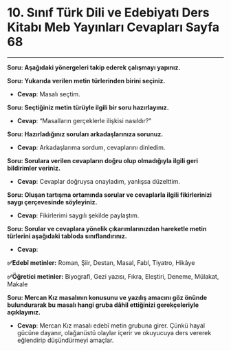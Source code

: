 # 10. Sınıf Türk Dili ve Edebiyatı Ders Kitabı Meb Yayınları Cevapları Sayfa 68

---

**Soru: Aşağıdaki yönergeleri takip ederek çalışmayı yapınız.**

**Soru: Yukarıda verilen metin türlerinden birini seçiniz.**

-   **Cevap**: Masalı seçtim.

**Soru: Seçtiğiniz metin türüyle ilgili bir soru hazırlayınız.**

-   **Cevap**: “Masalların gerçeklerle ilişkisi nasıldır?”

**Soru: Hazırladığınız soruları arkadaşlarınıza sorunuz.**

-   **Cevap**: Arkadaşlarıma sordum, cevaplarını dinledim.

**Soru: Sorulara verilen cevapların doğru olup olmadığıyla ilgili geri bildirimler veriniz.**

-   **Cevap**: Cevaplar doğruysa onayladım, yanlışsa düzelttim.

**Soru: Oluşan tartışma ortamında sorular ve cevaplarla ilgili fikirlerinizi saygı çerçevesinde söyleyiniz.**

-   **Cevap**: Fikirlerimi saygılı şekilde paylaştım.

**Soru: Sorular ve cevaplara yönelik çıkarımlarınızdan hareketle metin türlerini aşağıdaki tabloda sınıflandırınız.**

-   **Cevap**:

**✅Edebî metinler:** Roman, Şiir, Destan, Masal, Fabl, Tiyatro, Hikâye

**✅Öğretici metinler:** Biyografi, Gezi yazısı, Fıkra, Eleştiri, Deneme, Mülakat, Makale

**Soru: Mercan Kız masalının konusunu ve yazılış amacını göz önünde bulundurarak bu masalı hangi gruba dâhil ettiğinizi gerekçeleriyle açıklayınız.**

-   **Cevap**: Mercan Kız masalı edebî metin grubuna girer. Çünkü hayal gücüne dayanır, olağanüstü olaylar içerir ve okuyucuya ders vererek eğlendirip düşündürmeyi amaçlar.